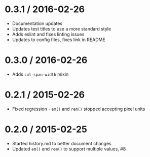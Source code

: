 0.3.1 / 2016-02-26
==================

  * Documentation updates
  * Updates test titles to use a more standard style
  * Adds eslint and fixes linting issues
  * Updates to config files, fixes link in README

0.3.0 / 2016-02-26
==================

  * Adds `col-span-width` mixin

0.2.1 / 2015-02-26
==================

  * Fixed regression - `em()` and `rem()` stopped accepting pixel units

0.2.0 / 2015-02-25
==================

  * Started history.md to better document changes
  * Updated `em()` and `rem()` to support multiple values, #8
